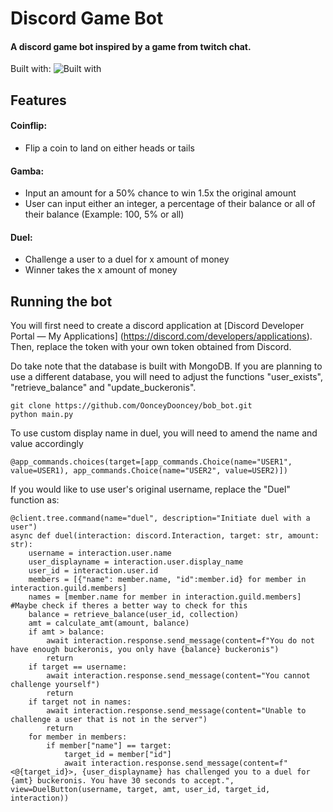 # Discord Game Bot

#### A discord game bot inspired by a game from twitch chat.

Built with:
![Built with](https://skillicons.dev/icons?i=discord,py,mongodb)

## Features

#### Coinflip:

-   Flip a coin to land on either heads or tails

#### Gamba:

-   Input an amount for a 50% chance to win 1.5x the original amount
-   User can input either an integer, a percentage of their balance or all of their balance (Example: 100, 5% or all)

#### Duel:

-   Challenge a user to a duel for x amount of money
-   Winner takes the x amount of money

## Running the bot

You will first need to create a discord application at [Discord Developer Portal — My Applications] (https://discord.com/developers/applications). Then, replace the token with your own token obtained from Discord.

Do take note that the database is built with MongoDB. If you are planning to use a different database, you will need to adjust the functions "user_exists", "retrieve_balance" and "update_buckeronis".

```
git clone https://github.com/OonceyDooncey/bob_bot.git
python main.py
```

To use custom display name in duel, you will need to amend the name and value accordingly

```
@app_commands.choices(target=[app_commands.Choice(name="USER1", value=USER1), app_commands.Choice(name="USER2", value=USER2)])
```

If you would like to use user's original username, replace the "Duel" function as:

```
@client.tree.command(name="duel", description="Initiate duel with a user")
async def duel(interaction: discord.Interaction, target: str, amount: str):
	username = interaction.user.name
	user_displayname = interaction.user.display_name
	user_id = interaction.user.id
	members = [{"name": member.name, "id":member.id} for member in interaction.guild.members]
	names = [member.name for member in interaction.guild.members] #Maybe check if theres a better way to check for this
	balance = retrieve_balance(user_id, collection)
	amt = calculate_amt(amount, balance)
	if amt > balance:
		await interaction.response.send_message(content=f"You do not have enough buckeronis, you only have {balance} buckeronis")
		return
	if target == username:
		await interaction.response.send_message(content="You cannot challenge yourself")
		return
	if target not in names:
		await interaction.response.send_message(content="Unable to challenge a user that is not in the server")
		return
	for member in members:
		if member["name"] == target:
			target_id = member["id"]
			await interaction.response.send_message(content=f"<@{target_id}>, {user_displayname} has challenged you to a duel for {amt} buckeronis. You have 30 seconds to accept.", view=DuelButton(username, target, amt, user_id, target_id, interaction))
```
